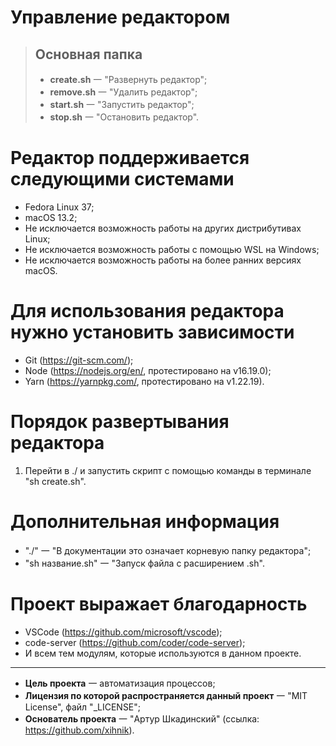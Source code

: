 # Управление редактором
> ## Основная папка
> - **create.sh** ⼀ "Развернуть редактор";
> - **remove.sh** ⼀ "Удалить редактор";
> - **start.sh** ⼀ "Запустить редактор";
> - **stop.sh** ⼀ "Остановить редактор".

# Редактор поддерживается следующими системами
- Fedora Linux 37;
- macOS 13.2;
- Не исключается возможность работы на других дистрибутивах Linux;
- Не исключается возможность работы с помощью WSL на Windows;
- Не исключается возможность работы на более ранних версиях macOS.

# Для использования редактора нужно установить зависимости
- Git (https://git-scm.com/);
- Node (https://nodejs.org/en/, протестировано на v16.19.0);
- Yarn (https://yarnpkg.com/, протестировано на v1.22.19).

# Порядок развертывания редактора
1. Перейти в ./ и запустить скрипт с помощью команды в терминале "sh create.sh".

# Дополнительная информация
- "./" ⼀ "В документации это означает корневую папку редактора";
- "sh название.sh" ⼀ "Запуск файла с расширением .sh".

# Проект выражает благодарность
- VSCode (https://github.com/microsoft/vscode);
- code-server (https://github.com/coder/code-server);
- И всем тем модулям, которые используются в данном проекте.

---

- **Цель проекта** ⼀ автоматизация процессов;
- **Лицензия по которой распространяется данный проект** ⼀ "MIT License", файл "_LICENSE";
- **Основатель проекта** ⼀ "Артур Шкадинский" (ссылка: https://github.com/xihnik).
